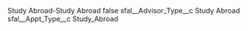 <?xml version="1.0" encoding="UTF-8"?>
<CustomMetadata xmlns="http://soap.sforce.com/2006/04/metadata" xmlns:xsi="http://www.w3.org/2001/XMLSchema-instance" xmlns:xsd="http://www.w3.org/2001/XMLSchema">
    <label>Study Abroad-Study Abroad</label>
    <protected>false</protected>
    <values>
        <field>sfal__Advisor_Type__c</field>
        <value xsi:type="xsd:string">Study Abroad</value>
    </values>
    <values>
        <field>sfal__Appt_Type__c</field>
        <value xsi:type="xsd:string">Study_Abroad</value>
    </values>
</CustomMetadata>
